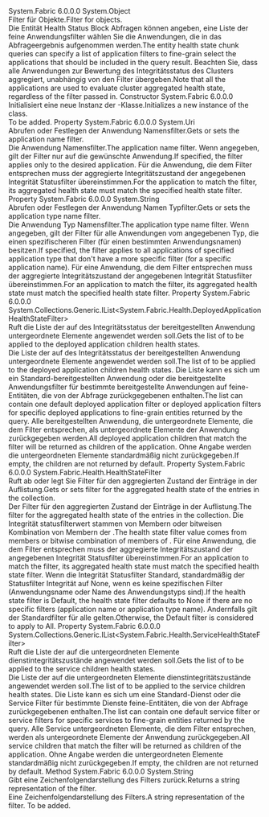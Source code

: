 <Type Name="ApplicationHealthStateFilter" FullName="System.Fabric.Health.ApplicationHealthStateFilter">
  <TypeSignature Language="C#" Value="public sealed class ApplicationHealthStateFilter" />
  <TypeSignature Language="ILAsm" Value=".class public auto ansi sealed beforefieldinit ApplicationHealthStateFilter extends System.Object" />
  <TypeSignature Language="DocId" Value="T:System.Fabric.Health.ApplicationHealthStateFilter" />
  <TypeSignature Language="VB.NET" Value="Public NotInheritable Class ApplicationHealthStateFilter" />
  <TypeSignature Language="F#" Value="type ApplicationHealthStateFilter = class" />
  <AssemblyInfo>
    <AssemblyName>System.Fabric</AssemblyName>
    <AssemblyVersion>6.0.0.0</AssemblyVersion>
  </AssemblyInfo>
  <Base>
    <BaseTypeName>System.Object</BaseTypeName>
  </Base>
  <Interfaces />
  <Docs>
    <summary>
            <span data-ttu-id="ea00e-101">Filter für <see cref="T:System.Fabric.Health.ApplicationHealthState" /> Objekte.</span><span class="sxs-lookup"><span data-stu-id="ea00e-101">Filter for <see cref="T:System.Fabric.Health.ApplicationHealthState" /> objects.</span></span>
            </summary>
    <remarks><span data-ttu-id="ea00e-102">Die Entität Health Status Block Abfragen können angeben, eine Liste der feine Anwendungsfilter wählen Sie die Anwendungen, die in das Abfrageergebnis aufgenommen werden.</span><span class="sxs-lookup"><span data-stu-id="ea00e-102">The entity health state chunk queries can specify a list of application filters to fine-grain select the applications that should be included in the query result.</span></span>
            <span data-ttu-id="ea00e-103">Beachten Sie, dass alle Anwendungen zur Bewertung des Integritätsstatus des Clusters aggregiert, unabhängig von den Filter übergeben.</span><span class="sxs-lookup"><span data-stu-id="ea00e-103">Note that all the applications are used to evaluate cluster aggregated health state, regardless of the filter passed in.</span></span></remarks>
  </Docs>
  <Members>
    <Member MemberName=".ctor">
      <MemberSignature Language="C#" Value="public ApplicationHealthStateFilter ();" />
      <MemberSignature Language="ILAsm" Value=".method public hidebysig specialname rtspecialname instance void .ctor() cil managed" />
      <MemberSignature Language="DocId" Value="M:System.Fabric.Health.ApplicationHealthStateFilter.#ctor" />
      <MemberSignature Language="VB.NET" Value="Public Sub New ()" />
      <MemberType>Constructor</MemberType>
      <AssemblyInfo>
        <AssemblyName>System.Fabric</AssemblyName>
        <AssemblyVersion>6.0.0.0</AssemblyVersion>
      </AssemblyInfo>
      <Parameters />
      <Docs>
        <summary>
            <span data-ttu-id="ea00e-104">Initialisiert eine neue Instanz der <see cref="T:System.Fabric.Health.ApplicationHealthStateFilter" />-Klasse.</span><span class="sxs-lookup"><span data-stu-id="ea00e-104">Initializes a new instance of the <see cref="T:System.Fabric.Health.ApplicationHealthStateFilter" /> class.</span></span>
            </summary>
        <remarks>To be added.</remarks>
      </Docs>
    </Member>
    <Member MemberName="ApplicationNameFilter">
      <MemberSignature Language="C#" Value="public Uri ApplicationNameFilter { get; set; }" />
      <MemberSignature Language="ILAsm" Value=".property instance class System.Uri ApplicationNameFilter" />
      <MemberSignature Language="DocId" Value="P:System.Fabric.Health.ApplicationHealthStateFilter.ApplicationNameFilter" />
      <MemberSignature Language="VB.NET" Value="Public Property ApplicationNameFilter As Uri" />
      <MemberSignature Language="F#" Value="member this.ApplicationNameFilter : Uri with get, set" Usage="System.Fabric.Health.ApplicationHealthStateFilter.ApplicationNameFilter" />
      <MemberType>Property</MemberType>
      <AssemblyInfo>
        <AssemblyName>System.Fabric</AssemblyName>
        <AssemblyVersion>6.0.0.0</AssemblyVersion>
      </AssemblyInfo>
      <ReturnValue>
        <ReturnType>System.Uri</ReturnType>
      </ReturnValue>
      <Docs>
        <summary>
            <span data-ttu-id="ea00e-105">Abrufen oder Festlegen der Anwendung Namensfilter.</span><span class="sxs-lookup"><span data-stu-id="ea00e-105">Gets or sets the application name filter.</span></span>
            </summary>
        <value><span data-ttu-id="ea00e-106">Die Anwendung Namensfilter.</span><span class="sxs-lookup"><span data-stu-id="ea00e-106">The application name filter.</span></span></value>
        <remarks><span data-ttu-id="ea00e-107">Wenn angegeben, gilt der Filter nur auf die gewünschte Anwendung.</span><span class="sxs-lookup"><span data-stu-id="ea00e-107">If specified, the filter applies only to the desired application.</span></span> <span data-ttu-id="ea00e-108">Für die Anwendung, die dem Filter entsprechen muss der aggregierte Integritätszustand der angegebenen Integrität Statusfilter übereinstimmen.</span><span class="sxs-lookup"><span data-stu-id="ea00e-108">For the application to match the filter, its aggregated health state must match the specified health state filter.</span></span>
            </remarks>
      </Docs>
    </Member>
    <Member MemberName="ApplicationTypeNameFilter">
      <MemberSignature Language="C#" Value="public string ApplicationTypeNameFilter { get; set; }" />
      <MemberSignature Language="ILAsm" Value=".property instance string ApplicationTypeNameFilter" />
      <MemberSignature Language="DocId" Value="P:System.Fabric.Health.ApplicationHealthStateFilter.ApplicationTypeNameFilter" />
      <MemberSignature Language="VB.NET" Value="Public Property ApplicationTypeNameFilter As String" />
      <MemberSignature Language="F#" Value="member this.ApplicationTypeNameFilter : string with get, set" Usage="System.Fabric.Health.ApplicationHealthStateFilter.ApplicationTypeNameFilter" />
      <MemberType>Property</MemberType>
      <AssemblyInfo>
        <AssemblyName>System.Fabric</AssemblyName>
        <AssemblyVersion>6.0.0.0</AssemblyVersion>
      </AssemblyInfo>
      <ReturnValue>
        <ReturnType>System.String</ReturnType>
      </ReturnValue>
      <Docs>
        <summary>
            <span data-ttu-id="ea00e-109">Abrufen oder Festlegen der Anwendung Namen Typfilter.</span><span class="sxs-lookup"><span data-stu-id="ea00e-109">Gets or sets the application type name filter.</span></span>
            </summary>
        <value><span data-ttu-id="ea00e-110">Die Anwendung Typ Namensfilter.</span><span class="sxs-lookup"><span data-stu-id="ea00e-110">The application type name filter.</span></span></value>
        <remarks><span data-ttu-id="ea00e-111">Wenn angegeben, gilt der Filter für alle Anwendungen vom angegebenen Typ, die einen spezifischeren Filter (für einen bestimmten Anwendungsnamen) besitzen.</span><span class="sxs-lookup"><span data-stu-id="ea00e-111">If specified, the filter applies to all applications of specified application type that don't have a more specific filter (for a specific application name).</span></span>
            <span data-ttu-id="ea00e-112">Für eine Anwendung, die dem Filter entsprechen muss der aggregierte Integritätszustand der angegebenen Integrität Statusfilter übereinstimmen.</span><span class="sxs-lookup"><span data-stu-id="ea00e-112">For an application to match the filter, its aggregated health state must match the specified health state filter.</span></span>
            </remarks>
      </Docs>
    </Member>
    <Member MemberName="DeployedApplicationFilters">
      <MemberSignature Language="C#" Value="public System.Collections.Generic.IList&lt;System.Fabric.Health.DeployedApplicationHealthStateFilter&gt; DeployedApplicationFilters { get; }" />
      <MemberSignature Language="ILAsm" Value=".property instance class System.Collections.Generic.IList`1&lt;class System.Fabric.Health.DeployedApplicationHealthStateFilter&gt; DeployedApplicationFilters" />
      <MemberSignature Language="DocId" Value="P:System.Fabric.Health.ApplicationHealthStateFilter.DeployedApplicationFilters" />
      <MemberSignature Language="VB.NET" Value="Public ReadOnly Property DeployedApplicationFilters As IList(Of DeployedApplicationHealthStateFilter)" />
      <MemberSignature Language="F#" Value="member this.DeployedApplicationFilters : System.Collections.Generic.IList&lt;System.Fabric.Health.DeployedApplicationHealthStateFilter&gt;" Usage="System.Fabric.Health.ApplicationHealthStateFilter.DeployedApplicationFilters" />
      <MemberType>Property</MemberType>
      <AssemblyInfo>
        <AssemblyName>System.Fabric</AssemblyName>
        <AssemblyVersion>6.0.0.0</AssemblyVersion>
      </AssemblyInfo>
      <ReturnValue>
        <ReturnType>System.Collections.Generic.IList&lt;System.Fabric.Health.DeployedApplicationHealthStateFilter&gt;</ReturnType>
      </ReturnValue>
      <Docs>
        <summary>
            <span data-ttu-id="ea00e-113">Ruft die Liste der <see cref="T:System.Fabric.Health.DeployedApplicationHealthStateFilter" /> auf des Integritätsstatus der bereitgestellten Anwendung untergeordnete Elemente angewendet werden soll.</span><span class="sxs-lookup"><span data-stu-id="ea00e-113">Gets the list of <see cref="T:System.Fabric.Health.DeployedApplicationHealthStateFilter" /> to be applied to the deployed application children health states.</span></span>
            </summary>
        <value><span data-ttu-id="ea00e-114">Die Liste der <see cref="T:System.Fabric.Health.DeployedApplicationHealthStateFilter" /> auf des Integritätsstatus der bereitgestellten Anwendung untergeordnete Elemente angewendet werden soll.</span><span class="sxs-lookup"><span data-stu-id="ea00e-114">The list of <see cref="T:System.Fabric.Health.DeployedApplicationHealthStateFilter" /> to be applied to the deployed application children health states.</span></span></value>
        <remarks><span data-ttu-id="ea00e-115">Die Liste kann es sich um ein Standard-bereitgestellten Anwendung oder die bereitgestellte Anwendungsfilter für bestimmte bereitgestellte Anwendungen auf feine-Entitäten, die von der Abfrage zurückgegebenen enthalten.</span><span class="sxs-lookup"><span data-stu-id="ea00e-115">The list can contain one default deployed application filter or deployed application filters for specific deployed applications to fine-grain entities returned by the query.</span></span>
            <span data-ttu-id="ea00e-116">Alle bereitgestellten Anwendung, die untergeordnete Elemente, die dem Filter entsprechen, als untergeordnete Elemente der Anwendung zurückgegeben werden.</span><span class="sxs-lookup"><span data-stu-id="ea00e-116">All deployed application children that match the filter will be returned as children of the application.</span></span>
            <span data-ttu-id="ea00e-117">Ohne Angabe werden die untergeordneten Elemente standardmäßig nicht zurückgegeben.</span><span class="sxs-lookup"><span data-stu-id="ea00e-117">If empty, the children are not returned by default.</span></span></remarks>
      </Docs>
    </Member>
    <Member MemberName="HealthStateFilter">
      <MemberSignature Language="C#" Value="public System.Fabric.Health.HealthStateFilter HealthStateFilter { get; set; }" />
      <MemberSignature Language="ILAsm" Value=".property instance valuetype System.Fabric.Health.HealthStateFilter HealthStateFilter" />
      <MemberSignature Language="DocId" Value="P:System.Fabric.Health.ApplicationHealthStateFilter.HealthStateFilter" />
      <MemberSignature Language="VB.NET" Value="Public Property HealthStateFilter As HealthStateFilter" />
      <MemberSignature Language="F#" Value="member this.HealthStateFilter : System.Fabric.Health.HealthStateFilter with get, set" Usage="System.Fabric.Health.ApplicationHealthStateFilter.HealthStateFilter" />
      <MemberType>Property</MemberType>
      <AssemblyInfo>
        <AssemblyName>System.Fabric</AssemblyName>
        <AssemblyVersion>6.0.0.0</AssemblyVersion>
      </AssemblyInfo>
      <ReturnValue>
        <ReturnType>System.Fabric.Health.HealthStateFilter</ReturnType>
      </ReturnValue>
      <Docs>
        <summary>
            <span data-ttu-id="ea00e-118">Ruft ab oder legt Sie Filter für den aggregierten Zustand der <see cref="T:System.Fabric.Health.ApplicationHealthState" /> Einträge in der Auflistung.</span><span class="sxs-lookup"><span data-stu-id="ea00e-118">Gets or sets filter for the aggregated health state of the <see cref="T:System.Fabric.Health.ApplicationHealthState" /> entries in the collection.</span></span> 
            </summary>
        <value><span data-ttu-id="ea00e-119">Der Filter für den aggregierten Zustand der <see cref="T:System.Fabric.Health.ApplicationHealthState" /> Einträge in der Auflistung.</span><span class="sxs-lookup"><span data-stu-id="ea00e-119">The filter for the aggregated health state of the <see cref="T:System.Fabric.Health.ApplicationHealthState" /> entries in the collection.</span></span></value>
        <remarks><span data-ttu-id="ea00e-120">Die Integrität statusfilterwert stammen von Membern oder bitweisen Kombination von Membern der <see cref="T:System.Fabric.Health.HealthStateFilter" />.</span><span class="sxs-lookup"><span data-stu-id="ea00e-120">The health state filter value comes from members or bitwise combination of members of <see cref="T:System.Fabric.Health.HealthStateFilter" />.</span></span> <span data-ttu-id="ea00e-121">Für eine Anwendung, die dem Filter entsprechen muss der aggregierte Integritätszustand der angegebenen Integrität Statusfilter übereinstimmen.</span><span class="sxs-lookup"><span data-stu-id="ea00e-121">For an application to match the filter, its aggregated health state must match the specified health state filter.</span></span>
            <span data-ttu-id="ea00e-122">Wenn die Integrität Statusfilter Standard, standardmäßig der Statusfilter Integrität auf None, wenn es keine spezifischen Filter (Anwendungsname oder Name des Anwendungstyps sind).</span><span class="sxs-lookup"><span data-stu-id="ea00e-122">If the health state filter is Default, the health state filter defaults to None if there are no specific filters (application name or application type name).</span></span>
            <span data-ttu-id="ea00e-123">Andernfalls gilt der Standardfilter für alle gelten.</span><span class="sxs-lookup"><span data-stu-id="ea00e-123">Otherwise, the Default filter is considered to apply to All.</span></span>
            </remarks>
      </Docs>
    </Member>
    <Member MemberName="ServiceFilters">
      <MemberSignature Language="C#" Value="public System.Collections.Generic.IList&lt;System.Fabric.Health.ServiceHealthStateFilter&gt; ServiceFilters { get; }" />
      <MemberSignature Language="ILAsm" Value=".property instance class System.Collections.Generic.IList`1&lt;class System.Fabric.Health.ServiceHealthStateFilter&gt; ServiceFilters" />
      <MemberSignature Language="DocId" Value="P:System.Fabric.Health.ApplicationHealthStateFilter.ServiceFilters" />
      <MemberSignature Language="VB.NET" Value="Public ReadOnly Property ServiceFilters As IList(Of ServiceHealthStateFilter)" />
      <MemberSignature Language="F#" Value="member this.ServiceFilters : System.Collections.Generic.IList&lt;System.Fabric.Health.ServiceHealthStateFilter&gt;" Usage="System.Fabric.Health.ApplicationHealthStateFilter.ServiceFilters" />
      <MemberType>Property</MemberType>
      <AssemblyInfo>
        <AssemblyName>System.Fabric</AssemblyName>
        <AssemblyVersion>6.0.0.0</AssemblyVersion>
      </AssemblyInfo>
      <ReturnValue>
        <ReturnType>System.Collections.Generic.IList&lt;System.Fabric.Health.ServiceHealthStateFilter&gt;</ReturnType>
      </ReturnValue>
      <Docs>
        <summary>
            <span data-ttu-id="ea00e-124">Ruft die Liste der <see cref="T:System.Fabric.Health.ServiceHealthStateFilter" /> auf die untergeordneten Elemente dienstintegritätszustände angewendet werden soll.</span><span class="sxs-lookup"><span data-stu-id="ea00e-124">Gets the list of <see cref="T:System.Fabric.Health.ServiceHealthStateFilter" /> to be applied to the service children health states.</span></span>
            </summary>
        <value><span data-ttu-id="ea00e-125">Die Liste der <see cref="T:System.Fabric.Health.ServiceHealthStateFilter" /> auf die untergeordneten Elemente dienstintegritätszustände angewendet werden soll.</span><span class="sxs-lookup"><span data-stu-id="ea00e-125">The list of <see cref="T:System.Fabric.Health.ServiceHealthStateFilter" /> to be applied to the service children health states.</span></span></value>
        <remarks><span data-ttu-id="ea00e-126">Die Liste kann es sich um eine Standard-Dienst oder die Service Filter für bestimmte Dienste feine-Entitäten, die von der Abfrage zurückgegebenen enthalten.</span><span class="sxs-lookup"><span data-stu-id="ea00e-126">The list can contain one default service filter or service filters for specific services to fine-grain entities returned by the query.</span></span>
            <span data-ttu-id="ea00e-127">Alle Service untergeordneten Elemente, die dem Filter entsprechen, werden als untergeordnete Elemente der Anwendung zurückgegeben.</span><span class="sxs-lookup"><span data-stu-id="ea00e-127">All service children that match the filter will be returned as children of the application.</span></span>
            <span data-ttu-id="ea00e-128">Ohne Angabe werden die untergeordneten Elemente standardmäßig nicht zurückgegeben.</span><span class="sxs-lookup"><span data-stu-id="ea00e-128">If empty, the children are not returned by default.</span></span></remarks>
      </Docs>
    </Member>
    <Member MemberName="ToString">
      <MemberSignature Language="C#" Value="public override string ToString ();" />
      <MemberSignature Language="ILAsm" Value=".method public hidebysig virtual instance string ToString() cil managed" />
      <MemberSignature Language="DocId" Value="M:System.Fabric.Health.ApplicationHealthStateFilter.ToString" />
      <MemberSignature Language="VB.NET" Value="Public Overrides Function ToString () As String" />
      <MemberSignature Language="F#" Value="override this.ToString : unit -&gt; string" Usage="applicationHealthStateFilter.ToString " />
      <MemberType>Method</MemberType>
      <AssemblyInfo>
        <AssemblyName>System.Fabric</AssemblyName>
        <AssemblyVersion>6.0.0.0</AssemblyVersion>
      </AssemblyInfo>
      <ReturnValue>
        <ReturnType>System.String</ReturnType>
      </ReturnValue>
      <Parameters />
      <Docs>
        <summary>
            <span data-ttu-id="ea00e-129">Gibt eine Zeichenfolgendarstellung des Filters zurück.</span><span class="sxs-lookup"><span data-stu-id="ea00e-129">Returns a string representation of the filter.</span></span>
            </summary>
        <returns><span data-ttu-id="ea00e-130">Eine Zeichenfolgendarstellung des Filters.</span><span class="sxs-lookup"><span data-stu-id="ea00e-130">A string representation of the filter.</span></span></returns>
        <remarks>To be added.</remarks>
      </Docs>
    </Member>
  </Members>
</Type>